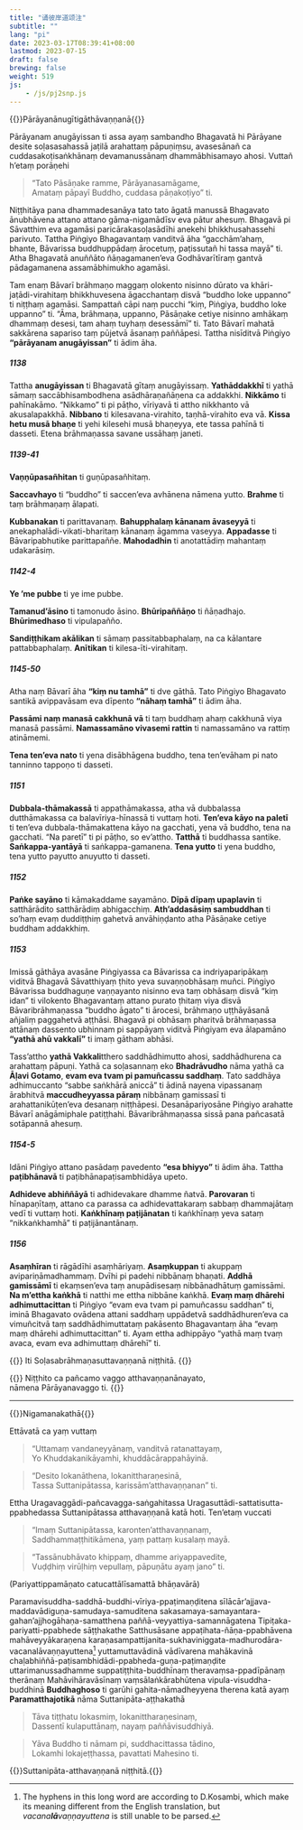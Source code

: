 ```yaml
---
title: "诵彼岸道颂注"
subtitle: ""
lang: "pi"
date: 2023-03-17T08:39:41+08:00
lastmod: 2023-07-15
draft: false
brewing: false
weight: 519
js:
    - /js/pj2snp.js
---
```


{{<subtitle>}}Pārāyanānugītigāthāvaṇṇanā{{</subtitle>}}

Pārāyanam anugāyissan ti assa ayaṃ sambandho Bhagavatā hi Pārāyane desite soḷasasahassā jaṭilā arahattaṃ pāpuṇiṃsu, avasesānañ ca cuddasakoṭisaṅkhānaṃ devamanussānaṃ dhammābhisamayo ahosi. Vuttañ h’etaṃ porāṇehi

> “Tato Pāsāṇake ramme, Pārāyanasamāgame,  
> Amataṃ pāpayī Buddho, cuddasa pāṇakoṭiyo” ti.

Niṭṭhitāya pana dhammadesanāya tato tato āgatā manussā Bhagavato ānubhāvena attano attano gāma-nigamādīsv eva pātur ahesuṃ. Bhagavā pi Sāvatthim eva agamāsi paricārakasoḷasādīhi anekehi bhikkhusahassehi parivuto. Tattha Piṅgiyo Bhagavantaṃ vanditvā āha “gacchām’ahaṃ, bhante, Bāvarissa buddhuppādaṃ ārocetuṃ, paṭissutañ hi tassa mayā” ti. Atha Bhagavatā anuññāto ñāṇagamanen’eva Godhāvarītīraṃ gantvā pādagamanena assamābhimukho agamāsi.

Tam enaṃ Bāvarī brāhmaṇo maggaṃ olokento nisinno dūrato va khāri-jaṭādi-virahitaṃ bhikkhuvesena āgacchantaṃ disvā “buddho loke uppanno” ti niṭṭhaṃ agamāsi. Sampattañ cāpi naṃ pucchi “kiṃ, Piṅgiya, buddho loke uppanno” ti. “Āma, brāhmaṇa, uppanno, Pāsāṇake cetiye nisinno amhākaṃ dhammaṃ desesi, tam ahaṃ tuyhaṃ desessāmī” ti. Tato Bāvarī mahatā sakkārena sapariso taṃ pūjetvā āsanaṃ paññāpesi. Tattha nisīditvā Piṅgiyo **“pārāyanam anugāyissan”** ti ādim āha.

##### 1138

Tattha **anugāyissan** ti Bhagavatā gītaṃ anugāyissaṃ. **Yathāddakkhī** ti yathā sāmaṃ saccābhisambodhena asādhāraṇañāṇena ca addakkhi. **Nikkāmo** ti pahīnakāmo. “Nikkamo” ti pi pāṭho, vīriyavā ti attho nikkhanto vā akusalapakkhā. **Nibbano** ti kilesavana-virahito, taṇhā-virahito eva vā. **Kissa hetu musā bhaṇe** ti yehi kilesehi musā bhaṇeyya, ete tassa pahīnā ti dasseti. Etena brāhmaṇassa savane ussāhaṃ janeti.

##### 1139-41

**Vaṇṇūpasañhitan** ti guṇūpasañhitaṃ.

**Saccavhayo** ti “buddho” ti saccen’eva avhānena nāmena yutto. **Brahme** ti taṃ brāhmaṇaṃ ālapati.

**Kubbanakan** ti parittavanaṃ. **Bahupphalaṃ kānanam āvaseyyā** ti anekaphalādi-vikati-bharitaṃ kānanaṃ āgamma vaseyya. **Appadasse** ti Bāvaripabhutike parittapaññe. **Mahodadhin** ti anotattādiṃ mahantaṃ udakarāsiṃ.

##### 1142-4

**Ye ’me pubbe** ti ye ime pubbe.

**Tamanud’āsino** ti tamonudo āsino. **Bhūripaññāṇo** ti ñāṇadhajo. **Bhūrimedhaso** ti vipulapañño.

**Sandiṭṭhikam akālikan** ti sāmaṃ passitabbaphalaṃ, na ca kālantare pattabbaphalaṃ. **Anītikan** ti kilesa-īti-virahitaṃ.

##### 1145-50

Atha naṃ Bāvarī āha **“kiṃ nu tamhā”** ti dve gāthā. Tato Piṅgiyo Bhagavato santikā avippavāsam eva dīpento **“nāhaṃ tamhā”** ti ādim āha.

**Passāmi naṃ manasā cakkhunā vā** ti taṃ buddhaṃ ahaṃ cakkhunā viya manasā passāmi. **Namassamāno vivasemi rattin** ti namassamāno va rattiṃ atināmemi.

**Tena ten’eva nato** ti yena disābhāgena buddho, tena ten’evāham pi nato tanninno tappoṇo ti dasseti.

##### 1151

**Dubbala-thāmakassā** ti appathāmakassa, atha vā dubbalassa dutthāmakassa ca balavīriya-hīnassā ti vuttaṃ hoti. **Ten’eva kāyo na paletī** ti ten’eva dubbala-thāmakattena kāyo na gacchati, yena vā buddho, tena na gacchati. “Na paretī” ti pi pāṭho, so ev’attho. **Tatthā** ti buddhassa santike. **Saṅkappa-yantāyā** ti saṅkappa-gamanena. **Tena yutto** ti yena buddho, tena yutto payutto anuyutto ti dasseti.

##### 1152

**Paṅke sayāno** ti kāmakaddame sayamāno. **Dīpā dīpaṃ upaplavin** ti satthārādito satthārādiṃ abhigacchiṃ. **Ath’addasāsiṃ sambuddhan** ti so’haṃ evaṃ duddiṭṭhiṃ gahetvā anvāhiṇḍanto atha Pāsāṇake cetiye buddham addakkhiṃ.

##### 1153

Imissā gāthāya avasāne Piṅgiyassa ca Bāvarissa ca indriyaparipākaṃ viditvā Bhagavā Sāvatthiyaṃ ṭhito yeva suvaṇṇobhāsaṃ muñci. Piṅgiyo Bāvarissa buddhaguṇe vaṇṇayanto nisinno eva taṃ obhāsaṃ disvā “kiṃ idan” ti vilokento Bhagavantaṃ attano purato ṭhitaṃ viya disvā Bāvaribrāhmaṇassa “buddho āgato” ti ārocesi, brāhmaṇo uṭṭhāyāsanā añjaliṃ paggahetvā aṭṭhāsi. Bhagavā pi obhāsaṃ pharitvā brāhmaṇassa attānaṃ dassento ubhinnam pi sappāyaṃ viditvā Piṅgiyam eva ālapamāno **“yathā ahū vakkalī”** ti imaṃ gātham abhāsi.

Tass’attho **yathā Vakkali**tthero saddhādhimutto ahosi, saddhādhurena ca arahattaṃ pāpuṇi. Yathā ca soḷasannaṃ eko **Bhadrāvudho** nāma yathā ca **Āḷavi Gotamo**, **evam eva tvam pi pamuñcassu saddhaṃ**. Tato saddhāya adhimuccanto “sabbe saṅkhārā aniccā” ti ādinā nayena vipassanaṃ ārabhitvā **maccudheyyassa pāraṃ** nibbānaṃ gamissasī ti arahattanikūṭen’eva desanaṃ niṭṭhāpesi. Desanāpariyosāne Piṅgiyo arahatte Bāvarī anāgāmiphale patiṭṭhahi. Bāvaribrāhmaṇassa sissā pana pañcasatā sotāpannā ahesuṃ.

##### 1154-5

Idāni Piṅgiyo attano pasādaṃ pavedento **“esa bhiyyo”** ti ādim āha. Tattha **paṭibhānavā** ti paṭibhānapaṭisambhidāya upeto.

**Adhideve abhiññāyā** ti adhidevakare dhamme ñatvā. **Parovaran** ti hīnapaṇītaṃ, attano ca parassa ca adhidevattakaraṃ sabbaṃ dhammajātaṃ vedī ti vuttaṃ hoti. **Kaṅkhīnaṃ paṭijānatan** ti kaṅkhīnaṃ yeva sataṃ “nikkaṅkhamhā” ti paṭijānantānaṃ.

##### 1156

**Asaṃhīran** ti rāgādīhi asaṃhāriyaṃ. **Asaṃkuppan** ti akuppaṃ avipariṇāmadhammaṃ. Dvīhi pi padehi nibbānaṃ bhaṇati. **Addhā gamissāmī** ti ekaṃsen’eva taṃ anupādisesaṃ nibbānadhātuṃ gamissāmi. **Na m’ettha kaṅkhā** ti natthi me ettha nibbāne kaṅkhā. **Evaṃ maṃ dhārehi adhimuttacittan** ti Piṅgiyo “evam eva tvam pi pamuñcassu saddhan” ti, iminā Bhagavato ovādena attani saddhaṃ uppādetvā saddhādhuren’eva ca vimuñcitvā taṃ saddhādhimuttataṃ pakāsento Bhagavantaṃ āha “evaṃ maṃ dhārehi adhimuttacittan” ti. Ayam ettha adhippāyo “yathā maṃ tvaṃ avaca, evam eva adhimuttaṃ dhārehī” ti.

{{<eof>}}
    Iti Soḷasabrāhmaṇasuttavaṇṇanā niṭṭhitā.
{{</eof>}}

{{<eof>}}
    Niṭṭhito ca pañcamo vaggo atthavaṇṇanānayato,<br>nāmena Pārāyanavaggo ti.
{{</eof>}}

---

{{<subtitle>}}Nigamanakathā{{</subtitle>}}

Ettāvatā ca yaṃ vuttaṃ

> “Uttamaṃ vandaneyyānaṃ, vanditvā ratanattayaṃ,  
> Yo Khuddakanikāyamhi, khuddācārappahāyinā.

> “Desito lokanāthena, lokanittharaṇesinā,  
> Tassa Suttanipātassa, karissām’atthavaṇṇanan” ti.

Ettha Uragavaggādi-pañcavagga-saṅgahitassa Uragasuttādi-sattatisutta-ppabhedassa Suttanipātassa atthavaṇṇanā katā hoti. Ten’etaṃ vuccati

> “Imaṃ Suttanipātassa, karonten’atthavaṇṇanaṃ,  
> Saddhammaṭṭhitikāmena, yaṃ pattaṃ kusalaṃ mayā.

> “Tassānubhāvato khippaṃ, dhamme ariyappavedite,  
> Vuḍḍhiṃ virūḷhiṃ vepullaṃ, pāpuṇātu ayaṃ jano” ti.

(Pariyattippamāṇato catucattālīsamattā bhāṇavārā)

Paramavisuddha-saddhā-buddhi-vīriya-ppaṭimaṇḍitena sīlācār’ajjava-maddavādiguṇa-samudaya-samuditena sakasamaya-samayantara-gahan’ajjhogāhaṇa-samatthena paññā-veyyattiya-samannāgatena Tipiṭaka-pariyatti-ppabhede sāṭṭhakathe Satthusāsane appaṭihata-ñāṇa-ppabhāvena mahāveyyākaraṇena karaṇasampattijanita-sukhaviniggata-madhurodāra-vacanalāvaṇṇayuttena[^1] yuttamuttavādinā vādīvarena mahākavinā chaḷabhiññā-paṭisambhidādi-ppabheda-guṇa-paṭimaṇḍite uttarimanussadhamme suppatiṭṭhita-buddhīnaṃ theravaṃsa-ppadīpānaṃ therānaṃ Mahāvihāravāsīnaṃ vaṃsālaṅkārabhūtena vipula-visuddha-buddhinā **Buddhaghoso** ti garūhi gahita-nāmadheyyena therena katā ayaṃ **Paramatthajotikā** nāma Suttanipāta-aṭṭhakathā

[^1]: The hyphens in this long word are according to D.Kosambi, which make its meaning different from the English translation, but *vacana**lā**vaṇṇayuttena* is still unable to be parsed.

> Tāva tiṭṭhatu lokasmiṃ, lokanittharaṇesinaṃ,  
> Dassentī kulaputtānaṃ, nayaṃ paññāvisuddhiyā.

> Yāva Buddho ti nāmam pi, suddhacittassa tādino,  
> Lokamhi lokajeṭṭhassa, pavattati Mahesino ti.

{{<eof>}}Suttanipāta-atthavaṇṇanā niṭṭhitā.{{</eof>}}